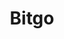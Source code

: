---
title: Bitgo 
logo: /assets/images/c1.png
description: 
sites:
- link: https://www.bitgo.com/
  icon: link-45deg.svg
- link: #
  icon: twitter.svg
---